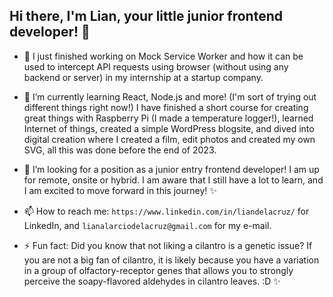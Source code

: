 ## Hi there, I'm Lian, your little junior frontend developer!  👋

<!--
**LianDelaCruz/LianDelaCruz** is a ✨ _special_ ✨ repository because its `README.md` (this file) appears on your GitHub profile.

Here are some ideas to get you started:

- 👯 I’m looking to collaborate on ...
- 🤔 I’m looking for help with ...
- 😄 Pronouns: ...
- 💬 Ask me about 
-->
- 🔭 I just finished working on Mock Service Worker and how it can be used to intercept API requests using browser (without using any backend or server) in my internship at a startup company.
- 🌱 I’m currently learning React, Node.js and more! (I'm sort of trying out different things right now!) I have finished a short course for creating great things with Raspberry Pi (I made a temperature logger!), learned Internet of things, created a simple WordPress blogsite, and dived into digital creation where I created a film, edit photos and created my own SVG, all this was done before the end of 2023.
- 🤔 I’m looking for a position as a junior entry frontend developer! I am up for remote, onsite or hybrid. I am aware that I still have a lot to learn, and I am excited to move forward in this journey! ✨


- 📫 How to reach me: ``https://www.linkedin.com/in/liandelacruz/`` for LinkedIn, and ``lianalarciodelacruz@gmail.com`` for my e-mail. 

- ⚡ Fun fact: Did you know that not liking a cilantro is a genetic issue? If you are not a big fan of cilantro, it is likely because you have a variation in a group of olfactory-receptor genes that allows you to strongly perceive the soapy-flavored aldehydes in cilantro leaves. :D ✨

